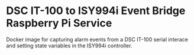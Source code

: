 DSC IT-100 to ISY994i Event Bridge Raspberry Pi Service
=

Docker image for capturing alarm events from a DSC IT-100 serial interace and
setting state variables in the ISY994i controller.
